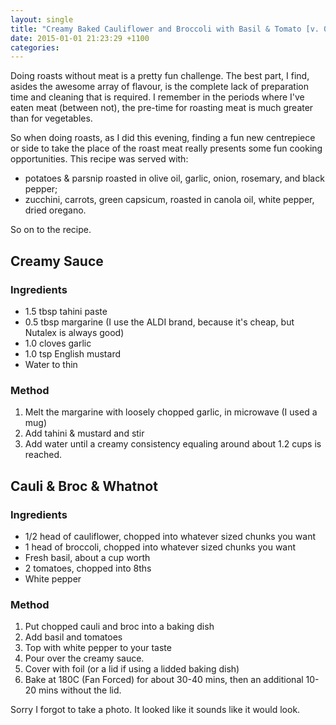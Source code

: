 ```yaml
---
layout: single
title: "Creamy Baked Cauliflower and Broccoli with Basil & Tomato [v. 0.1]"
date: 2015-01-01 21:23:29 +1100
categories:
---
```

Doing roasts without meat is a pretty fun challenge. The best part, I
find, asides the awesome array of flavour, is the complete lack of
preparation time and cleaning that is required. I remember in the
periods where I've eaten meat (between not), the pre-time for roasting
meat is much greater than for vegetables.

So when doing roasts, as I did this evening, finding a fun new
centrepiece or side to take the place of the roast meat really presents
some fun cooking opportunities. This recipe was served with:

-   potatoes & parsnip roasted in olive oil, garlic, onion, rosemary,
    and black pepper;
-   zucchini, carrots, green capsicum, roasted in canola oil, white
    pepper, dried oregano.

So on to the recipe.

Creamy Sauce
------------

### Ingredients

-   1.5 tbsp tahini paste
-   0.5 tbsp margarine (I use the ALDI brand, because it's cheap, but
    Nutalex is always good)
-   1.0 cloves garlic
-   1.0 tsp English mustard
-   Water to thin

### Method

1.  Melt the margarine with loosely chopped garlic, in microwave (I used
    a mug)
2.  Add tahini & mustard and stir
3.  Add water until a creamy consistency equaling around about 1.2 cups
    is reached.

Cauli & Broc & Whatnot
----------------------

### Ingredients

-   1/2 head of cauliflower, chopped into whatever sized chunks you want
-   1 head of broccoli, chopped into whatever sized chunks you want
-   Fresh basil, about a cup worth
-   2 tomatoes, chopped into 8ths
-   White pepper

### Method

1.  Put chopped cauli and broc into a baking dish
2.  Add basil and tomatoes
3.  Top with white pepper to your taste
4.  Pour over the creamy sauce.
5.  Cover with foil (or a lid if using a lidded baking dish)
6.  Bake at 180C (Fan Forced) for about 30-40 mins, then an additional
    10-20 mins without the lid.

Sorry I forgot to take a photo. It looked like it sounds like it would
look.
